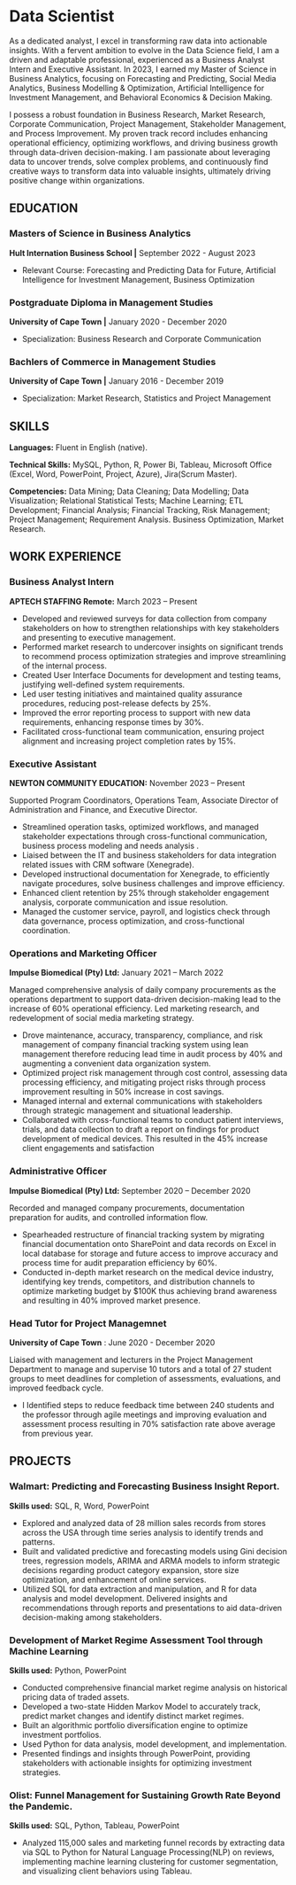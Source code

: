 # Data Scientist

As a dedicated analyst, I excel in transforming raw data into actionable insights. With a fervent ambition to evolve in the Data Science field, I am a driven and adaptable professional, experienced as a Business Analyst Intern and Executive Assistant. In 2023, I earned my Master of Science in Business Analytics, focusing on Forecasting and Predicting, Social Media Analytics, Business Modelling & Optimization, Artificial Intelligence for Investment Management, and Behavioral Economics & Decision Making.

I possess a robust foundation in Business Research, Market Research, Corporate Communication, Project Management, Stakeholder Management, and Process Improvement. My proven track record includes enhancing operational efficiency, optimizing workflows, and driving business growth through data-driven decision-making. I am passionate about leveraging data to uncover trends, solve complex problems, and continuously find creative ways to transform data into valuable insights, ultimately driving positive change within organizations.




## EDUCATION
### Masters of Science in Business Analytics    
**Hult Internation Business School |** September 2022 - August 2023
- Relevant Course: Forecasting and Predicting Data for Future, Artificial Intelligence for Investment Management, Business Optimization

### Postgraduate Diploma in Management Studies  
**University of Cape Town  |** January 2020 - December  2020
- Specialization: Business Research and Corporate Communication


### Bachlers of Commerce in Management Studies  
**University of Cape Town  |** January 2016 - December  2019
- Specialization: Market Research, Statistics and Project Management

## SKILLS
**Languages:** Fluent in English (native).

**Technical Skills:** MySQL, Python, R, Power Bi, Tableau, Microsoft Office (Excel, Word, PowerPoint, Project, Azure), Jira(Scrum Master). 

**Competencies:**  Data Mining; Data Cleaning; Data Modelling; Data Visualization; Relational Statistical Tests; Machine Learning; ETL Development; Financial Analysis; Financial Tracking, Risk Management; Project Management; Requirement Analysis. Business Optimization, Market Research.


## WORK EXPERIENCE

### Business Analyst Intern
**APTECH STAFFING	Remote:** March 2023 – Present

-	Developed and reviewed surveys for data collection from company stakeholders on how to strengthen relationships with key stakeholders and presenting to executive management.
-	Performed market research to undercover insights on significant trends to recommend process optimization strategies and improve streamlining of the internal process.
-	Created User Interface Documents for development and testing teams, justifying well-defined system requirements.
-	Led user testing initiatives and maintained quality assurance procedures, reducing post-release defects by 25%.
-	Improved the error reporting process to support with new data requirements, enhancing response times by 30%.
-	Facilitated cross-functional team communication, ensuring project alignment and increasing project completion rates by 15%.
 
### Executive Assistant
**NEWTON COMMUNITY EDUCATION:**	November 2023 – Present

Supported Program Coordinators, Operations Team, Associate Director of Administration and Finance, and Executive Director.
- Streamlined operation tasks, optimized workflows, and managed stakeholder expectations through cross-functional communication, business process modeling and needs analysis .
- Liaised between the IT and business stakeholders for data integration related issues with CRM software (Xenegrade).
- Developed instructional documentation for Xenegrade, to efficiently navigate procedures, solve business challenges and improve efficiency.
- Enhanced client retention by 25% through stakeholder engagement analysis, corporate communication and issue resolution.
- Managed the customer service, payroll, and logistics check through data governance, process optimization, and cross-functional coordination.

### Operations and Marketing Officer   
**Impulse Biomedical (Pty) Ltd:** January 2021 – March 2022

Managed comprehensive analysis of daily company procurements as the  operations department to support data-driven decision-making lead to the increase of 60% operational efficiency. Led marketing research, and redevelopment of social media marketing strategy.
-	Drove maintenance, accuracy, transparency, compliance, and risk management of company financial tracking system using lean management therefore reducing lead time in audit process by  40%  and augmenting a convenient data organization system. 
-	Optimized project risk management through cost control, assessing data processing efficiency,  and mitigating project risks through process improvement resulting in 50% increase in cost savings. 
-	Managed internal and external communications with stakeholders through strategic management and situational leadership. 
-	Collaborated with cross-functional teams to conduct patient interviews, trials, and data collection to draft a report on findings for product development of medical devices. This resulted in the 45% increase client engagements and satisfaction

### Administrative Officer             
**Impulse Biomedical (Pty) Ltd:** September 2020 – December 2020

Recorded and managed company procurements, documentation preparation for audits, and controlled information flow.
-	Spearheaded restructure of financial tracking system by migrating financial documentation onto SharePoint and data records on Excel in local database for storage and future access to improve accuracy and process time for audit preparation efficiency by 60%.
-	Conducted in-depth market research on the medical device industry, identifying key trends, competitors, and distribution channels to optimize marketing budget by $100K thus achieving brand awareness and resulting in 40% improved market presence.

### Head Tutor for Project Managemnet  
**University of Cape Town** : June 2020 - December  2020

Liaised with management and lecturers in the Project Management Department to manage and supervise 10 tutors and a total of
27 student groups to meet deadlines for completion of assessments, evaluations, and improved feedback cycle.
-  I Identified steps to reduce feedback time between 240 students and the professor through agile meetings and improving evaluation
and assessment process resulting in 70% satisfaction rate above average from previous year.


## PROJECTS
### Walmart: Predicting and Forecasting Business Insight Report.      
**Skills used:** SQL, R, Word, PowerPoint

-	Explored and analyzed data of 28 million sales records from stores across the USA through time series analysis to identify trends and patterns.
-	Built and validated predictive and forecasting models using Gini decision trees, regression models, ARIMA and ARMA models to inform strategic decisions regarding product category expansion, store size optimization, and enhancement of online services.
-	Utilized SQL for data extraction and manipulation, and R for data analysis and model development. Delivered insights and recommendations through reports and presentations to aid data-driven decision-making among stakeholders.


### Development of Market Regime Assessment Tool through Machine Learning  
**Skills used:** Python, PowerPoint	
-	Conducted comprehensive financial market regime analysis on historical pricing data of traded assets. 
-	Developed a two-state Hidden Markov Model to accurately track, predict market changes and identify distinct market regimes.
- Built an algorithmic portfolio diversification engine to optimize investment portfolios. 
-	Used Python for data analysis, model development, and implementation.
- Presented findings and insights through PowerPoint, providing stakeholders with actionable insights for optimizing investment strategies.


### Olist: Funnel Management for Sustaining Growth Rate Beyond the Pandemic. 
**Skills used:** SQL, Python, Tableau, PowerPoint 	 
-	Analyzed 115,000 sales and marketing funnel records by extracting data via SQL to Python for Natural Language Processing(NLP) on reviews, implementing machine learning clustering for customer segmentation, and visualizing client behaviors using Tableau.








